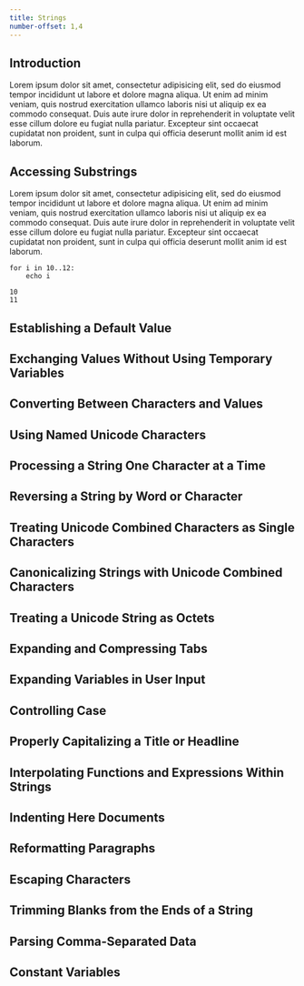 ```yaml
---
title: Strings
number-offset: 1,4
---
```



## Introduction

Lorem ipsum dolor sit amet, consectetur adipisicing elit, sed do eiusmod
tempor incididunt ut labore et dolore magna aliqua. Ut enim ad minim veniam,
quis nostrud exercitation ullamco laboris nisi ut aliquip ex ea commodo
consequat. Duis aute irure dolor in reprehenderit in voluptate velit esse
cillum dolore eu fugiat nulla pariatur. Excepteur sint occaecat cupidatat non
proident, sunt in culpa qui officia deserunt mollit anim id est laborum.

## Accessing Substrings

Lorem ipsum dolor sit amet, consectetur adipisicing elit, sed do eiusmod
tempor incididunt ut labore et dolore magna aliqua. Ut enim ad minim veniam,
quis nostrud exercitation ullamco laboris nisi ut aliquip ex ea commodo
consequat. Duis aute irure dolor in reprehenderit in voluptate velit esse
cillum dolore eu fugiat nulla pariatur. Excepteur sint occaecat cupidatat non
proident, sunt in culpa qui officia deserunt mollit anim id est laborum.

~~~~ {.input .nimrod}
for i in 10..12:
    echo i
~~~~

```{.output}
10
11
```


## Establishing a Default Value
## Exchanging Values Without Using Temporary Variables
## Converting Between Characters and Values
## Using Named Unicode Characters
## Processing a String One Character at a Time
## Reversing a String by Word or Character
## Treating Unicode Combined Characters as Single Characters
## Canonicalizing Strings with Unicode Combined Characters
## Treating a Unicode String as Octets
## Expanding and Compressing Tabs
## Expanding Variables in User Input
## Controlling Case
## Properly Capitalizing a Title or Headline
## Interpolating Functions and Expressions Within Strings
## Indenting Here Documents
## Reformatting Paragraphs
## Escaping Characters
## Trimming Blanks from the Ends of a String
## Parsing Comma-Separated Data
## Constant Variables
